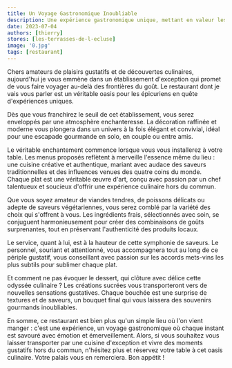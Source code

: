 ```yaml
---
title: Un Voyage Gastronomique Inoubliable
description: Une expérience gastronomique unique, mettant en valeur les délices de la cuisine traditionnelle française, réinventée avec une touche contemporaine.
date: 2023-07-04
authors: [thierry]
stores: [les-terrasses-de-l-ecluse]
image: '0.jpg'
tags: [restaurant]
---
```

Chers amateurs de plaisirs gustatifs et de découvertes culinaires, aujourd'hui je vous emmène dans un établissement d'exception qui promet de vous faire voyager au-delà des frontières du goût. Le restaurant dont je vais vous parler est un véritable oasis pour les épicuriens en quête d'expériences uniques.

Dès que vous franchirez le seuil de cet établissement, vous serez enveloppés par une atmosphère enchanteresse. La décoration raffinée et moderne vous plongera dans un univers à la fois élégant et convivial, idéal pour une escapade gourmande en solo, en couple ou entre amis.

Le véritable enchantement commence lorsque vous vous installerez à votre table. Les menus proposés reflètent à merveille l'essence même du lieu : une cuisine créative et authentique, mariant avec audace des saveurs traditionnelles et des influences venues des quatre coins du monde. Chaque plat est une véritable œuvre d'art, conçu avec passion par un chef talentueux et soucieux d'offrir une expérience culinaire hors du commun.

Que vous soyez amateur de viandes tendres, de poissons délicats ou adepte de saveurs végétariennes, vous serez comblé par la variété des choix qui s'offrent à vous. Les ingrédients frais, sélectionnés avec soin, se conjuguent harmonieusement pour créer des combinaisons de goûts surprenantes, tout en préservant l'authenticité des produits locaux.

Le service, quant à lui, est à la hauteur de cette symphonie de saveurs. Le personnel, souriant et attentionné, vous accompagnera tout au long de ce périple gustatif, vous conseillant avec passion sur les accords mets-vins les plus subtils pour sublimer chaque plat.

Et comment ne pas évoquer le dessert, qui clôture avec délice cette odyssée culinaire ? Les créations sucrées vous transporteront vers de nouvelles sensations gustatives. Chaque bouchée est une surprise de textures et de saveurs, un bouquet final qui vous laissera des souvenirs gourmands inoubliables.

En somme, ce restaurant est bien plus qu'un simple lieu où l'on vient manger : c'est une expérience, un voyage gastronomique où chaque instant est savouré avec émotion et émerveillement. Alors, si vous souhaitez vous laisser transporter par une cuisine d'exception et vivre des moments gustatifs hors du commun, n'hésitez plus et réservez votre table à cet oasis culinaire. Votre palais vous en remerciera. Bon appétit !